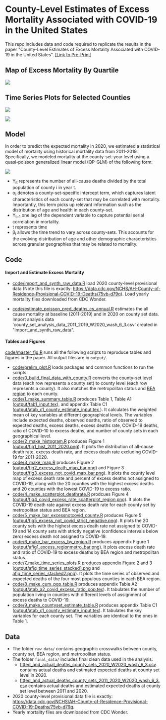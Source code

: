 # County-Level Estimates of Excess Mortality Associated with COVID-19 in the United States

This repo includes data and code required to replicate the results in the paper "County-Level Estimates of Excess Mortality Associated with COVID-19 in the United States". [[Link to Pre-Print]](https://www.medrxiv.org/content/10.1101/2021.04.23.21255564v5.full.pdf)

## Map of Excess Mortality By Quartile

![](https://raw.githubusercontent.com/Mortality-Surv-and-Reporting-Proj/county-level-estimates-of-excess-mortality/master/output/fig2_excess_death_map_bar.png)

## Time Series Plots for Selected Counties

![](https://raw.githubusercontent.com/Mortality-Surv-and-Reporting-Proj/county-level-estimates-of-excess-mortality/master/output/afig_ts_1.png)

![](https://raw.githubusercontent.com/Mortality-Surv-and-Reporting-Proj/county-level-estimates-of-excess-mortality/master/output/afig_ts_2.png)

## Model
In order to predict the expected mortality in 2020, we estimated a statistical model of mortality
using historical mortality data from 2011-2019. Specifically, we modeled mortality at the county-set-year
level using a quasi-poisson generalized linear model (QP-GLM) of the following form:

![](https://raw.githubusercontent.com/Mortality-Surv-and-Reporting-Proj/county-level-estimates-of-excess-mortality/master/output/QP_GLM.png)

- Y<sub>it</sub> represents the number of all-cause deaths divided by the total population of county i in year t. 
- α<sub>i</sub> denotes a county-set-specific intercept term, which captures latent characteristics
of each county-set that may be correlated with mortality. Importantly, this term picks up relevant
information such as the distribution of age and health in each county-set.
- Y<sub>t−1</sub> one lag of the
dependent variable to capture potential serial correlation in mortality.
- t represents time
- β<sub>i</sub> allows the time trend to vary across county-sets. This accounts for the evolving
distribution of age and other demographic characteristics across granular geographies that may be related
to mortality.

## Code


#### Import and Estimate Excess Mortality

- [code/import_and_synth_raw_data.R](https://github.com/Mortality-Surv-and-Reporting-Proj/county-level-estimates-of-excess-mortality/blob/master/code/import_and_synth_raw_data.R) load 2020 county-level provisional data
(Note this file is exactly: https://data.cdc.gov/NCHS/AH-County-of-Residence-Provisional-COVID-19-Deaths/75vb-d79q). Load yearly mortality files downloaded from CDC Wonder. 

- [code/estimate_poisson_pred_deaths_cs_annual.R](https://github.com/Mortality-Surv-and-Reporting-Proj/county-level-estimates-of-excess-mortality/blob/master/code/estimate_poisson_pred_deaths_cs_annual.R) estimates the all cause mortality at baseline (2011-2019) and in 2020 on county set data. Import analysis data 'county_set_analysis_data_2011_2019_W2020_wash_6_3.csv' created in "import_and_synth_raw_data".


#### Tables and Figures

[code/master_fig.R](https://github.com/Mortality-Surv-and-Reporting-Proj/county-level-estimates-of-excess-mortality/blob/master/code/master_fig.R) runs all the following scripts to reproduce tables and figures in the paper. All output files are in `output/`.

- [code/prelim_plot.R](https://github.com/Mortality-Surv-and-Reporting-Proj/county-level-estimates-of-excess-mortality/blob/master/code/prelim_plot.R) loads packages and common functions to run the scripts.
- [code/0_build_final_data_with_county.R](https://github.com/Mortality-Surv-and-Reporting-Proj/county-level-estimates-of-excess-mortality/blob/master/code/0_build_final_data_with_county.R) converts the county-set level data (each row represents a county set) to county level (each row represents a county). It also matches the metropolitan status and [BEA region](https://apps.bea.gov/iTable/definitions.cfm?did=243&reqId=70) to each county.
- [code/1_make_summary_table.R](https://github.com/Mortality-Surv-and-Reporting-Proj/county-level-estimates-of-excess-mortality/blob/master/code/1_make_summary_table.R) produces Table 1, Table A1 ([output/tab1_input.tex](https://github.com/Mortality-Surv-and-Reporting-Proj/county-level-estimates-of-excess-mortality/blob/master/output/tab1_input.tex)), and appendix Table C1 ([output/atab_c1_county_estimate_input.tex
](https://github.com/Mortality-Surv-and-Reporting-Proj/county-level-estimates-of-excess-mortality/blob/master/output/atab_c1_county_estimate_input.tex)). It calculates the weighted mean of key variables at different geographical levels. The variables include expected deaths, observed deaths, ratio of observed to expected deaths, excess deaths, excess deaths rate, COVID-19 deaths, ratio of COVID-10 to excess deaths, and number of county sets in each geographical level.
- [code/2_make_histogram.R](https://github.com/Mortality-Surv-and-Reporting-Proj/county-level-estimates-of-excess-mortality/blob/master/code/2_make_histogram.R) produces Figure 1 ([output/fig1_hist_2011_2020.png](https://github.com/Mortality-Surv-and-Reporting-Proj/county-level-estimates-of-excess-mortality/blob/master/output/fig1_hist_2011_2020.png)). It plots the distribution of all-cause death rate, excess death rate, and excess death rate excluding COVID-19 for 2011-2020. 
- [code/3_make_map.R](https://github.com/Mortality-Surv-and-Reporting-Proj/county-level-estimates-of-excess-mortality/blob/master/code/3_make_map.R) produces Figure 2 ([output/fig2_excess_death_map_bar.png](https://github.com/Mortality-Surv-and-Reporting-Proj/county-level-estimates-of-excess-mortality/blob/master/output/fig2_excess_death_map_bar.png)) and Figure 3 ([output/fig3_excess_not_covid_map_bar.png](https://github.com/Mortality-Surv-and-Reporting-Proj/county-level-estimates-of-excess-mortality/blob/master/output/fig3_excess_not_covid_map_bar.png)). It plots the county level map of excess death rate and percent of excess deaths not assigned to COVID-19, along with the 20 counties with the highest excess deaths and 20 counties with the lowest COVID-19 to excess ratio.
- [code/4_make_scatterplot_deathrate.R](https://github.com/Mortality-Surv-and-Reporting-Proj/county-level-estimates-of-excess-mortality/blob/master/code/4_make_scatterplot_deathrate.R) prodcues Figure 4 ([output/fig4_covid_excess_rate_scatterplot_region.png](https://github.com/Mortality-Surv-and-Reporting-Proj/county-level-estimates-of-excess-mortality/blob/master/output/fig4_covid_excess_rate_scatterplot_region.png)). It plots the COVID-19 death rate against excess death rate for each county set by metropolitan status and BEA region.
- [code/5_make_bar_excessnotcovid_county.R](https://github.com/Mortality-Surv-and-Reporting-Proj/county-level-estimates-of-excess-mortality/blob/master/code/5_make_bar_excessnotcovid_county.R) produces Figure 5 ([output/fig5_excess_not_covid_strict_negative.png](https://github.com/Mortality-Surv-and-Reporting-Proj/county-level-estimates-of-excess-mortality/blob/master/output/fig5_excess_not_covid_strict_negative.png)). It plots the 20 county sets with the highest excess death rate not assigned to COVID-19 and 14 county sets with strictly negative (confidence intervals below zero) excess death not assigned to COVID-19.
- [code/6_make_bar_excess_by_region.R](https://github.com/Mortality-Surv-and-Reporting-Proj/county-level-estimates-of-excess-mortality/blob/master/code/6_make_bar_excess_regionmetro.R) produces appendix Figure 1 ([output/afig1_excess_regionmetro_bar.png](https://github.com/Mortality-Surv-and-Reporting-Proj/county-level-estimates-of-excess-mortality/blob/master/output/afig1_excess_regionmetro_bar.png)). It plots excess death rate and ratio of COVID-19 to excess deaths by BEA region and metropolitan status.
- [code/7_make_time_series_plots.R](https://github.com/Mortality-Surv-and-Reporting-Proj/county-level-estimates-of-excess-mortality/blob/master/code/7_make_time_series_plots.R) produces appendix Figure 2 and 3 ([output/afig_time_series_stacked1.png](https://github.com/Mortality-Surv-and-Reporting-Proj/county-level-estimates-of-excess-mortality/blob/master/output/afig_time_series_stacked1.png) and [afig_time_series_stacked2.png](https://github.com/Mortality-Surv-and-Reporting-Proj/county-level-estimates-of-excess-mortality/blob/master/output/afig_time_series_stacked2.png)). It plots the time series of observed and expected deaths of the four most populous counties in each BEA region.
- [code/8_make_cum_pop_table.R](https://github.com/Mortality-Surv-and-Reporting-Proj/county-level-estimates-of-excess-mortality/blob/master/code/8_make_cum_pop_table.R) produces appendix Table A2 ([output/atab_a2_covid_excess_ratio_pop.tex](https://github.com/Mortality-Surv-and-Reporting-Proj/county-level-estimates-of-excess-mortality/blob/master/output/atab_a2_covid_excess_ratio_pop.tex)). It tabulates the number of population living in counties with different levels of assignment of excess deaths to COVID-19.
- [code/9_make_countyset_estimate_table.R](https://github.com/Mortality-Surv-and-Reporting-Proj/county-level-estimates-of-excess-mortality/blob/master/code/9_make_countyset_estimate_table.R) produces appendix Table C1 ([output/atab_c1_county_estimate_input.tex](https://github.com/Mortality-Surv-and-Reporting-Proj/county-level-estimates-of-excess-mortality/blob/master/output/atab_c1_county_estimate_input.tex)). It tabulates the key variables for each county set. The variables are identical to the ones in Table 1.

## Data

- The folder `raw_data/` contains geographic crosswalks between county, county set, BEA region, and metropolitan status.
- The folder `final_data/` includes final clean data used in the analysis.
  - [fitted_and_actual_deaths_county_sets_2020_W2020_wash_6_3.csv](https://github.com/Mortality-Surv-and-Reporting-Proj/county-level-estimates-of-excess-mortality/blob/master/final_data/fitted_and_actual_deaths_county_sets_2020_W2020_wash_6_3.csv) contains actual deaths and estimated expected deaths at county set level in 2020.
  - [fitted_and_actual_deaths_county_sets_2011_2020_W2020_wash_6_3.csv](https://github.com/Mortality-Surv-and-Reporting-Proj/county-level-estimates-of-excess-mortality/blob/master/final_data/fitted_and_actual_deaths_county_sets_2011_2020_W2020_wash_6_3.csv) contains actual deaths and estimated expected deaths at county set level between 2011 and 2020.
- 2020 county-level provisional data file is exactly: https://data.cdc.gov/NCHS/AH-County-of-Residence-Provisional-COVID-19-Deaths/75vb-d79q. 
- Yearly mortality files are downloaded from CDC Wonder. 